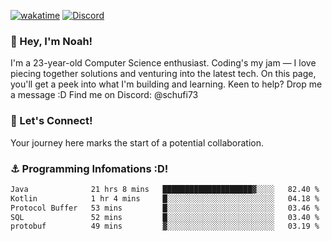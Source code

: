 [![wakatime](https://wakatime.com/badge/user/018b5c7c-fde2-4105-aa96-f5c758abb0a2.svg)](https://wakatime.com/@018b5c7c-fde2-4105-aa96-f5c758abb0a2)
[![Discord](https://img.shields.io/badge/Discord-5865F2?style=flat&logo=discord&logoColor=white)](https://discord.gg/eAW8AGXaGu)



### 👋 Hey, I'm Noah!
I'm a 23-year-old Computer Science enthusiast. Coding's my jam — I love piecing together solutions and venturing into the latest tech. On this page, you'll get a peek into what I'm building and learning. Keen to help? Drop me a message :D 
Find me on Discord: @schufi73

### 🤝 Let's Connect!
Your journey here marks the start of a potential collaboration.

### ⚓ Programming Infomations :D!
<!--START_SECTION:waka-->

```txt
Java              21 hrs 8 mins   ████████████████████▓░░░░   82.40 %
Kotlin            1 hr 4 mins     █░░░░░░░░░░░░░░░░░░░░░░░░   04.18 %
Protocol Buffer   53 mins         █░░░░░░░░░░░░░░░░░░░░░░░░   03.46 %
SQL               52 mins         █░░░░░░░░░░░░░░░░░░░░░░░░   03.40 %
protobuf          49 mins         ▓░░░░░░░░░░░░░░░░░░░░░░░░   03.19 %
```

<!--END_SECTION:waka-->
